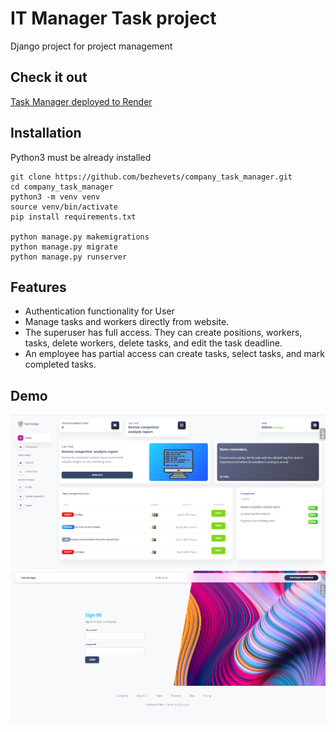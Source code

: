# IT Manager Task project

Django project for project management

## Check it out
[Task Manager deployed to Render](https://task-manager-sjvl.onrender.com/)

## Installation

Python3 must be already installed

```shell
git clone https://github.com/bezhevets/company_task_manager.git
cd company_task_manager
python3 -m venv venv
source venv/bin/activate
pip install requirements.txt

python manage.py makemigrations
python manage.py migrate
python manage.py runserver

```

## Features

* Authentication functionality for User
* Manage tasks and workers directly from website.
* The superuser has full access. They can create positions, workers, tasks, delete workers, delete tasks, and edit the task deadline.
* An employee has partial access can create tasks, select tasks, and mark completed tasks.

## Demo
![Dashboard Interface](demo_dashboard.png)
![Login page](demo_login.png)
